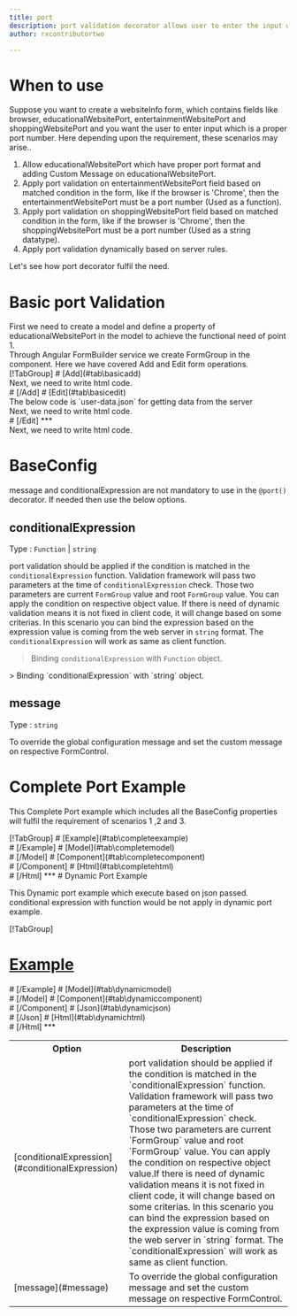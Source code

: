 ```yaml
---
title: port
description: port validation decorator allows user to enter the input which is a valid port number.
author: rxcontributortwo

---
```

# When to use
Suppose you want to create a websiteInfo form, which contains fields like browser, educationalWebsitePort, entertainmentWebsitePort and shoppingWebsitePort and you want the user to enter input which is a proper port number. Here depending upon the requirement, these scenarios may arise..
<ol>
 <li>Allow educationalWebsitePort which have proper port format and adding Custom Message on educationalWebsitePort.</li>
 <li>Apply port validation on entertainmentWebsitePort field based on matched condition in the form, like if the browser is 'Chrome', then the entertainmentWebsitePort must be a port number (Used as a function).</li>
 <li>Apply port validation on shoppingWebsitePort field based on matched condition in the form, like if the browser is 'Chrome', then the    shoppingWebsitePort must be a port number (Used as a string datatype).</li>
 <li>Apply port validation dynamically based on server rules.</li>
</ol>
Let's see how port decorator fulfil the need.

# Basic port Validation
<data-scope scope="['decorator']">
First we need to create a model and define a property of educationalWebsitePort in the model to achieve the functional need of point 1.
<div component="app-code" key="port-add-model"></div> 
</data-scope>
Through Angular FormBuilder service we create FormGroup in the component.
Here we have covered Add and Edit form operations. 

<data-scope scope="['decorator']">
<div component="app-tabs" key="basic-operations"></div>
[!TabGroup]
# [Add](#tab\basicadd)
<div component="app-code" key="port-add-component"></div> 
Next, we need to write html code.
<div component="app-code" key="port-add-html"></div> 
<div component="app-example-runner" ref-component="app-port-add"></div>
# [/Add]
# [Edit](#tab\basicedit)
<div component="app-code" key="port-edit-component"></div>
The below code is `user-data.json` for getting data from the server 
<div component="app-code" key="port-edit-json"></div>  
Next, we need to write html code.
<div component="app-code" key="port-edit-html"></div> 
<div component="app-example-runner" ref-component="app-port-edit"></div>
# [/Edit]
***
</data-scope>

<data-scope scope="['validator','template-driven']">
<div component="app-code" key="port-add-component"></div> 
Next, we need to write html code.
<div component="app-code" key="port-add-html"></div> 
<div component="app-example-runner" ref-component="app-port-add"></div>
</data-scope>

# BaseConfig
message and conditionalExpression are not mandatory to use in the `@port()` decorator. If needed then use the below options.

<table class="table table-bordered table-striped">
<tr><th>Option</th><th>Description</th></tr>
<tr><td><a title="conditionalExpression">[conditionalExpression](#conditionalExpression)</a></td><td>port validation should be applied if the condition is matched in the `conditionalExpression` function. Validation framework will pass two parameters at the time of `conditionalExpression` check. Those two parameters are current `FormGroup` value and root `FormGroup` value. You can apply the condition on respective object value.If there is need of dynamic validation means it is not fixed in client code, it will change based on some criterias. In this scenario you can bind the expression based on the expression value is coming from the web server in `string` format. The `conditionalExpression` will work as same as client function.</td></tr>
<tr><td><a title="message">[message](#message)</a></td><td>To override the global configuration message and set the custom message on respective FormControl.</td></tr>

## conditionalExpression 
Type :  `Function`  |  `string` 

port validation should be applied if the condition is matched in the `conditionalExpression` function. Validation framework will pass two parameters at the time of `conditionalExpression` check. Those two parameters are current `FormGroup` value and root `FormGroup` value. You can apply the condition on respective object value.
If there is need of dynamic validation means it is not fixed in client code, it will change based on some criterias. In this scenario you can bind the expression based on the expression value is coming from the web server in `string` format. The `conditionalExpression` will work as same as client function.

> Binding `conditionalExpression` with `Function` object.
<div component="app-code" key="port-conditionalExpressionExampleFunction-model"></div> 
> Binding `conditionalExpression` with `string` object.
<div component="app-code" key="port-conditionalExpressionExampleString-model"></div> 

<div component="app-example-runner" ref-component="app-port-conditionalExpression" title="port decorators with conditionalExpression" key="conditionalExpression"></div>

## message 
Type :  `string` 

To override the global configuration message and set the custom message on respective FormControl.

<div component="app-code" key="port-messageExample-model"></div> 
<div component="app-example-runner" ref-component="app-port-message" title="port decorators with message" key="message"></div>

# Complete Port Example

This Complete Port example which includes all the BaseConfig properties will fulfil the requirement of scenarios 1 ,2 and 3.

<div component="app-tabs" key="complete"></div>
[!TabGroup]
# [Example](#tab\completeexample)
<div component="app-example-runner" ref-component="app-port-complete"></div>
# [/Example]
<data-scope scope="['decorator']">
# [Model](#tab\completemodel)
<div component="app-code" key="port-complete-model"></div> 
# [/Model]
</data-scope>
# [Component](#tab\completecomponent)
<div component="app-code" key="port-complete-component"></div> 
# [/Component]
# [Html](#tab\completehtml)
<div component="app-code" key="port-complete-html"></div> 
# [/Html]
***

<data-scope scope="['decorator','validator']">
# Dynamic Port Example

This Dynamic port example which execute based on json passed. conditional expression with function would be not apply in dynamic port example. 

<div component="app-tabs" key="dynamic"></div>

[!TabGroup]
# [Example](#tab\dynamicexample)
<div component="app-example-runner" ref-component="app-port-dynamic"></div>
# [/Example]
<data-scope scope="['decorator']">
# [Model](#tab\dynamicmodel)
<div component="app-code" key="port-dynamic-model"></div>
# [/Model]
</data-scope>
# [Component](#tab\dynamiccomponent)
<div component="app-code" key="port-dynamic-component"></div>
# [/Component]
# [Json](#tab\dynamicjson)
<div component="app-code" key="port-dynamic-json"></div>
# [/Json]
# [Html](#tab\dynamichtml)
<div component="app-code" key="port-dynamic-html"></div> 
# [/Html]
***
</data-scope>